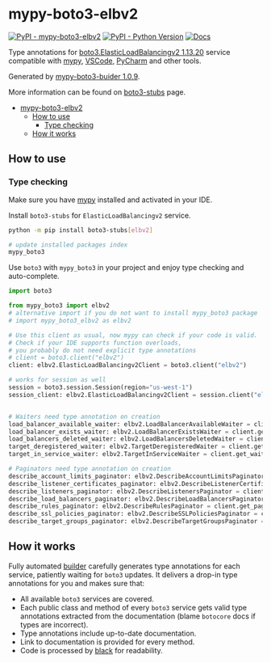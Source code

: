 # mypy-boto3-elbv2

[![PyPI - mypy-boto3-elbv2](https://img.shields.io/pypi/v/mypy-boto3-elbv2.svg?color=blue)](https://pypi.org/project/mypy-boto3-elbv2)
[![PyPI - Python Version](https://img.shields.io/pypi/pyversions/mypy-boto3-elbv2.svg?color=blue)](https://pypi.org/project/mypy-boto3-elbv2)
[![Docs](https://img.shields.io/readthedocs/mypy-boto3-builder.svg?color=blue)](https://mypy-boto3-builder.readthedocs.io/)

Type annotations for
[boto3.ElasticLoadBalancingv2 1.13.20](https://boto3.amazonaws.com/v1/documentation/api/1.13.20/reference/services/elbv2.html#ElasticLoadBalancingv2) service
compatible with [mypy](https://github.com/python/mypy), [VSCode](https://code.visualstudio.com/),
[PyCharm](https://www.jetbrains.com/pycharm/) and other tools.

Generated by [mypy-boto3-buider 1.0.9](https://github.com/vemel/mypy_boto3_builder).

More information can be found on [boto3-stubs](https://pypi.org/project/boto3-stubs/) page.

- [mypy-boto3-elbv2](#mypy-boto3-elbv2)
  - [How to use](#how-to-use)
    - [Type checking](#type-checking)
  - [How it works](#how-it-works)

## How to use

### Type checking

Make sure you have [mypy](https://github.com/python/mypy) installed and activated in your IDE.

Install `boto3-stubs` for `ElasticLoadBalancingv2` service.

```bash
python -m pip install boto3-stubs[elbv2]

# update installed packages index
mypy_boto3
```

Use `boto3` with `mypy_boto3` in your project and enjoy type checking and auto-complete.

```python
import boto3

from mypy_boto3 import elbv2
# alternative import if you do not want to install mypy_boto3 package
# import mypy_boto3_elbv2 as elbv2

# Use this client as usual, now mypy can check if your code is valid.
# Check if your IDE supports function overloads,
# you probably do not need explicit type annotations
# client = boto3.client("elbv2")
client: elbv2.ElasticLoadBalancingv2Client = boto3.client("elbv2")

# works for session as well
session = boto3.session.Session(region="us-west-1")
session_client: elbv2.ElasticLoadBalancingv2Client = session.client("elbv2")


# Waiters need type annotation on creation
load_balancer_available_waiter: elbv2.LoadBalancerAvailableWaiter = client.get_waiter("load_balancer_available")
load_balancer_exists_waiter: elbv2.LoadBalancerExistsWaiter = client.get_waiter("load_balancer_exists")
load_balancers_deleted_waiter: elbv2.LoadBalancersDeletedWaiter = client.get_waiter("load_balancers_deleted")
target_deregistered_waiter: elbv2.TargetDeregisteredWaiter = client.get_waiter("target_deregistered")
target_in_service_waiter: elbv2.TargetInServiceWaiter = client.get_waiter("target_in_service")

# Paginators need type annotation on creation
describe_account_limits_paginator: elbv2.DescribeAccountLimitsPaginator = client.get_paginator("describe_account_limits")
describe_listener_certificates_paginator: elbv2.DescribeListenerCertificatesPaginator = client.get_paginator("describe_listener_certificates")
describe_listeners_paginator: elbv2.DescribeListenersPaginator = client.get_paginator("describe_listeners")
describe_load_balancers_paginator: elbv2.DescribeLoadBalancersPaginator = client.get_paginator("describe_load_balancers")
describe_rules_paginator: elbv2.DescribeRulesPaginator = client.get_paginator("describe_rules")
describe_ssl_policies_paginator: elbv2.DescribeSSLPoliciesPaginator = client.get_paginator("describe_ssl_policies")
describe_target_groups_paginator: elbv2.DescribeTargetGroupsPaginator = client.get_paginator("describe_target_groups")
```

## How it works

Fully automated [builder](https://github.com/vemel/mypy_boto3_builder) carefully generates
type annotations for each service, patiently waiting for `boto3` updates. It delivers
a drop-in type annotations for you and makes sure that:

- All available `boto3` services are covered.
- Each public class and method of every `boto3` service gets valid type annotations
  extracted from the documentation (blame `botocore` docs if types are incorrect).
- Type annotations include up-to-date documentation.
- Link to documentation is provided for every method.
- Code is processed by [black](https://github.com/psf/black) for readability.